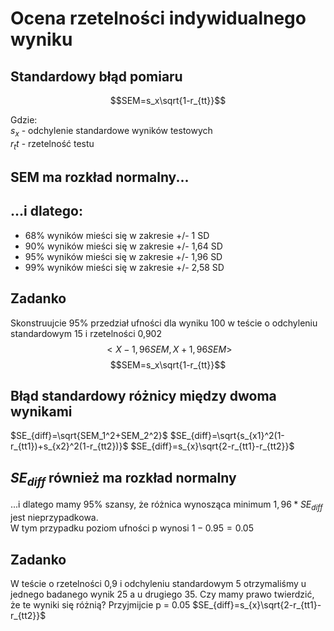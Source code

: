 # Ocena rzetelności indywidualnego wyniku

## Standardowy błąd pomiaru
$$SEM=s_x\sqrt{1-r_{tt}}$$  
  
Gdzie:  
$s_x$ - odchylenie standardowe wyników testowych  
$r_tt$ - rzetelność testu  

## SEM ma rozkład normalny...
<!-- ![By Dan Kernler - Own work, CC BY-SA 4.0, https://commons.wikimedia.org/w/index.php?curid=36506025](img/rn.png){#id .class height=350px}  
 -->
## ...i dlatego:
- 68% wyników mieści się w zakresie +/- 1 SD
- 90% wyników mieści się w zakresie +/- 1,64 SD
- 95% wyników mieści się w zakresie +/- 1,96 SD
- 99% wyników mieści się w zakresie +/- 2,58 SD

## Zadanko
Skonstruujcie 95% przedział ufności dla wyniku 100 w teście o odchyleniu standardowym 15 i rzetelności 0,902
$$<X-1,96 SEM, X+1,96 SEM>$$
$$SEM=s_x\sqrt{1-r_{tt}}$$ 

## Błąd standardowy różnicy między dwoma wynikami
$SE_{diff}=\sqrt{SEM_1^2+SEM_2^2}$
$SE_{diff}=\sqrt{s_{x1}^2(1-r_{tt1})+s_{x2}^2(1-r_{tt2})}$
$SE_{diff}=s_{x}\sqrt{2-r_{tt1}-r_{tt2}}$  

## $SE_{diff}$ również ma rozkład normalny
...i dlatego mamy 95% szansy, że różnica wynosząca minimum $1,96 * SE_{diff}$ jest nieprzypadkowa.  
W tym przypadku poziom ufności p wynosi $1-0.95=0.05$

## Zadanko
W teście o rzetelności 0,9 i odchyleniu standardowym 5 otrzymaliśmy u jednego badanego wynik 25 a u drugiego 35. Czy mamy prawo twierdzić, że te wyniki się różnią? Przyjmijcie p = 0.05
$SE_{diff}=s_{x}\sqrt{2-r_{tt1}-r_{tt2}}$  